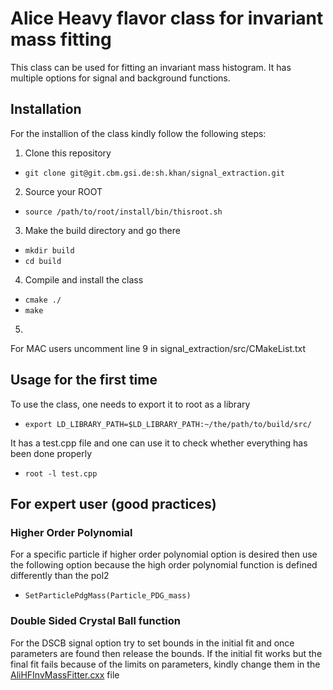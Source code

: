 # Alice Heavy flavor class for invariant mass fitting
This class can be used for fitting an invariant mass histogram. It has multiple options for signal and background functions.

## Installation
For the installion of the class kindly follow the following steps:
1. Clone this repository
- `git clone git@git.cbm.gsi.de:sh.khan/signal_extraction.git`
2. Source your ROOT
- `source /path/to/root/install/bin/thisroot.sh`
3. Make the build directory and go there 
- `mkdir build`
- `cd build`
4. Compile and install the class
- `cmake ./`
- `make`
5. 
For MAC users
uncomment line 9 in signal_extraction/src/CMakeList.txt

## Usage for the first time
To use the class, one needs to export it to root as a library

- `export LD_LIBRARY_PATH=$LD_LIBRARY_PATH:~/the/path/to/build/src/`

It has a test.cpp file and one can use it to check whether everything has been done properly

- `root -l test.cpp`

## For expert user (good practices)
### Higher Order Polynomial
For a specific particle if higher order polynomial option is desired then use the following option because the high order polynomial function is defined differently than the pol2
- `SetParticlePdgMass(Particle_PDG_mass)`

### Double Sided Crystal Ball function
For the DSCB signal option try to set bounds in the initial fit and once parameters are found then release the bounds. If the initial fit works but the final fit fails because of the limits on parameters, kindly change them in the [AliHFInvMassFitter.cxx](https://git.cbm.gsi.de/sh.khan/signal_extraction/-/blob/master/src/AliHFInvMassFitter.cxx) file
